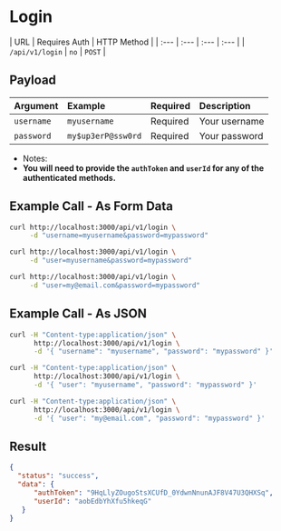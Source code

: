 # Login

| URL | Requires Auth | HTTP Method |
| :--- | :--- | :--- | :--- |
| `/api/v1/login` | `no` | `POST` |

## Payload

| Argument | Example | Required | Description |
| :--- | :--- | :--- | :--- |
| `username` | `myusername` | Required | Your username |
| `password` | `my$up3erP@ssw0rd` | Required | Your password |

* Notes:
 * **You will need to provide the `authToken` and `userId` for any of the authenticated methods.**

## Example Call - As Form Data
```bash
curl http://localhost:3000/api/v1/login \
     -d "username=myusername&password=mypassword"
```

```bash
curl http://localhost:3000/api/v1/login \
     -d "user=myusername&password=mypassword"
```

```bash
curl http://localhost:3000/api/v1/login \
     -d "user=my@email.com&password=mypassword"
```


## Example Call - As JSON
```bash
curl -H "Content-type:application/json" \
      http://localhost:3000/api/v1/login \
      -d '{ "username": "myusername", "password": "mypassword" }'
```

```bash
curl -H "Content-type:application/json" \
      http://localhost:3000/api/v1/login \
      -d '{ "user": "myusername", "password": "mypassword" }'
```

```bash
curl -H "Content-type:application/json" \
      http://localhost:3000/api/v1/login \
      -d '{ "user": "my@email.com", "password": "mypassword" }'
```


## Result
```json
{
  "status": "success",
  "data": {
      "authToken": "9HqLlyZOugoStsXCUfD_0YdwnNnunAJF8V47U3QHXSq",
      "userId": "aobEdbYhXfu5hkeqG"
   }
}
```
